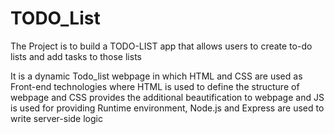 # TODO_List


The Project is to build a TODO-LIST app that allows users to create to-do lists and add tasks to those lists

It is a dynamic Todo_list webpage in which HTML and CSS are used as Front-end technologies where HTML is used to define the structure of webpage and CSS provides the additional beautification to webpage and JS is used for providing Runtime environment, Node.js and Express are used to write server-side logic
